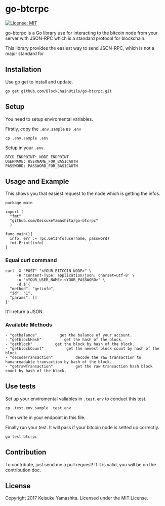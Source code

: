 # go-btcrpc

[![License: MIT](https://img.shields.io/badge/License-MIT-yellow.svg)](https://opensource.org/licenses/MIT)

go-btcrpc is a Go library use for interacting to the bitcoin node from your server with JSON-RPC which is a standard protocol for blockchain.

This library provides the easiest way to send JSON-RPC, which is not a major standard for

## Installation
Use go get to install and update.

```
go get github.com/BlockChainUtils/go-btcrpc.git
```

## Setup
You need to setup enviromental variables.

Firstly, copy the `.env.sample` as `.env`

```
cp .env.sample .env
```

Setup in your `.env`.

```
BTCD_ENDPOINT: NODE_ENDPOINT
USERNAME: USERNAME_FOR_BASICAUTH
PASSWORD: PASSWORD_FOR_BASICAUTH
```

## Usage and Example
This shows you that easiest request to the node which is getting the infos.

```
package main

import (
  "fmt"
  "github.com/KeisukeYamashita/go-btcrpc"
  )

func main(){
  info, err := rpc.GetInfo(username, password)
  fmt.Print(info)
}
```

### Equal curl command

```
curl -X "POST" "<YOUR_BITCOIN_NODE>" \
     -H 'Content-Type: application/json; charset=utf-8' \
     -u '<YOUR_USER_NAME>:<YOUR_PASSWORD>' \
     -d $'{
  "method": "getinfo",
  "id": "1",
  "params": []
}'
```

It'll return a JSON.

### Available Methods

```
- "getbalance"          get the balance of your account.
- "getblockHash"          get the hash of the block.
- "getblock"          get the block by hash of the block.
- "getblockCount"          get the newest block count by hash of the block.
- "decodeTransaction"          decode the raw transaction to humanreadable transaction by hash of the block.
- "getrawTransaction"          get the raw transaction hash block count by hash of the block.
```

## Use tests
Set up your enviromental valiables in `.test.env` to conduct this test.

```
cp .test.env.sample .test.env
```

Then write in your endpoint in this file.


Finally run your test. It will pass if your bitcoin node is setted up correctly.

```
go test btcrpc
```

## Contribution
To contribute, just send me a pull request!
If it is valid, you will be on the contribution doc.

## License
Copyright 2017 Keisuke Yamashita.
Licensed under the MIT License.
